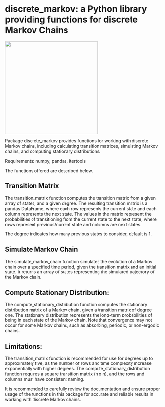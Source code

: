 # discrete_markov: a Python library providing functions for discrete Markov Chains

<img src="https://upload.wikimedia.org/wikipedia/commons/thumb/2/2b/Markovkate_01.svg/1200px-Markovkate_01.svg.png" width="300" height="300">

Package discrete_markov provides functions for working with discrete Markov chains,
including calculating transition matrices, simulating Markov chains, and computing
stationary distributions.

Requirements: numpy, pandas, itertools

The functions offered are described below.

## Transition Matrix
The transition_matrix function computes the transition matrix from a given array of
states, and a given degree. The resulting transition matrix is a pandas DataFrame, 
where each row represents the current state and each column represents the next state.
The values in the matrix represent the probabilities of transitioning from the current
state to the next state, where rows represent previous/current state and columns are 
next states.

The degree indicates how many previous states to consider, default is 1.

## Simulate Markov Chain
The simulate_markov_chain function simulates the evolution of a Markov chain over a
specified time period, given the transition matrix and an initial state. It returns
an array of states representing the simulated trajectory of the Markov chain.

## Compute Stationary Distribution:
The compute_stationary_distribution function computes the stationary distribution
matrix of a Markov chain, given a transition matrix of degree one. The stationary
distribution represents the long-term probabilities of being in each state of the
Markov chain. Note that convergence may not occur for some Markov chains, such as
absorbing, periodic, or non-ergodic chains.

## Limitations:
The transition_matrix function is recommended for use for degrees up to approximately
five, as the number of rows and time complexity increase exponentially with higher 
degrees. The compute_stationary_distribution function requires a square transition 
matrix (n x n), and the rows and columns must have consistent naming.

It is recommended to carefully review the documentation and ensure proper usage of
the functions in this package for accurate and reliable results in working with 
discrete Markov chains.



